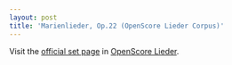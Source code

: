 ```yaml
---
layout: post
title: 'Marienlieder, Op.22 (OpenScore Lieder Corpus)'
---
```


Visit the [official set page] in [OpenScore Lieder].

[official set page]: https://musescore.com/openscore-lieder-corpus/sets/5577240
[OpenScore Lieder]: https://musescore.com/openscore-lieder-corpus

